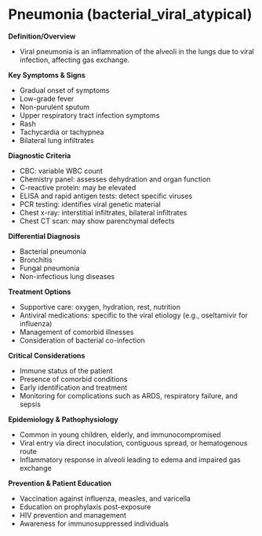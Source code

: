 # Pneumonia (bacterial_viral_atypical)

**Definition/Overview**
- Viral pneumonia is an inflammation of the alveoli in the lungs due to viral infection, affecting gas exchange.

**Key Symptoms & Signs**
- Gradual onset of symptoms
- Low-grade fever
- Non-purulent sputum
- Upper respiratory tract infection symptoms
- Rash
- Tachycardia or tachypnea
- Bilateral lung infiltrates

**Diagnostic Criteria**
- CBC: variable WBC count
- Chemistry panel: assesses dehydration and organ function
- C-reactive protein: may be elevated
- ELISA and rapid antigen tests: detect specific viruses
- PCR testing: identifies viral genetic material
- Chest x-ray: interstitial infiltrates, bilateral infiltrates
- Chest CT scan: may show parenchymal defects

**Differential Diagnosis**
- Bacterial pneumonia
- Bronchitis
- Fungal pneumonia
- Non-infectious lung diseases

**Treatment Options**
- Supportive care: oxygen, hydration, rest, nutrition
- Antiviral medications: specific to the viral etiology (e.g., oseltamivir for influenza)
- Management of comorbid illnesses
- Consideration of bacterial co-infection

**Critical Considerations**
- Immune status of the patient
- Presence of comorbid conditions
- Early identification and treatment
- Monitoring for complications such as ARDS, respiratory failure, and sepsis

**Epidemiology & Pathophysiology**
- Common in young children, elderly, and immunocompromised
- Viral entry via direct inoculation, contiguous spread, or hematogenous route
- Inflammatory response in alveoli leading to edema and impaired gas exchange

**Prevention & Patient Education**
- Vaccination against influenza, measles, and varicella
- Education on prophylaxis post-exposure
- HIV prevention and management
- Awareness for immunosuppressed individuals